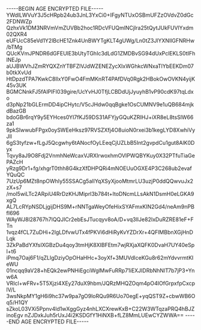 -----BEGIN AGE ENCRYPTED FILE-----
YWdlLWVuY3J5cHRpb24ub3JnL3YxCi0+IFgyNTUxOSBmUFZzOVdvZ0dGc2FDNWZp
QzhxVk1DM3NRVmVmZUVBb2hoc1RDcVFUQmlNCjIra25tQytJUkFUVlYxdm02QXR4
eUFUcC85eVd1Y2lBcHE1Znk4UnBWYTgKLT4gUWg/Ln0tZ3JlYXNlIGFNRHw/bTMg
QUcKVmJPNDR6dGFEUlE3bUtyTGhIc3dLdG1ZMDBvSG94dUxPclEKLS0tIFhlNEJp
aUJBWVhJZmRYQXZnYTBFZlVJdWZENEZycXIxWGhkcWNxaTlYbEEKDm07b0tkXvUd
HtDpzdTPA7KwkC8IlxY0FwO4FmMKnRT4PAfDVq0Rgk2HBokOwOVKN4yijK45v3UK
BGMCNnkFJ5fAlPIFI039gire/UcYvHJ0TfjLCBDdUjJyuyhB1vP90cdK97tqLdxo
d3pNp21bGLErmDD4ipCHytc/V5cJHdw0qqBgke1OsCUMNV9e1uQB684mjkdBazGB
bdoGBr6rqY9y5EYHces0YI7fKJ59DS31AFYjyGQuKZRIHJ+iXR8eL8tsSlW66za1
9pkSIwwubFPgx0oySWEeHksz97RVSZXfj4O8uioN0rxei3b1kegLYD8XwhiVyJll
6gS3tyfzw+fLgJ5Qcgwhy6tANocfOyLEeqCjUZLbB5Int2gvpdCu1gut8AlK0Dyx
Tqvy8aJ9O8Fdj2VnmhNeWcaxVJRXIrwoxhmOVIPWQBYKuy0X32PTfuTiaGePAZcH
yRzg9Dr1+fg/xhgrT0thh8G4kzXfDHPQRi4mNOEUuOGXE4P3C268ub2evafYQuQC
7UzUp6MZt8npOWhIy55SSACg5alIYqXSyXjooMtmrLU3uzjP0ddQQwvuJx2zX+s7
/mol5wiLTc2ARpiU4RrDzKHJMiprl3b784t+ItoDNcmLLsAkN1DsmH0eLGKA9xgQ
AL7LcRYpNSDLjgijDHS9M+rNNTgaWeyOfeHixSYAFmxKIN2Gd4/neAm9nPBfI696
WAyWJ8l28767h7lQQJICr2ebEsJTucqyv8oA/D+vq3lIJe82IxDuRZRE81eF+FTn
1vqz4fCL7ZuDHi+2IgLDfvwUTx4fPKVi6dHiRyKvYZDrXr+4QFlMBbnXGjHnDLqk
3ZkPaBdYXfsIXGBzDu4qoy3tmHjK8XIBFEtm7wjRXjaXQFK0DvaH7UY40eSpI+t6
iPmq7Oaj6F1/qZLlgDziyOpOHaHHc+3oyXf+3MUVdIceKGu8r62mYdvvrmtKIeWU
01ncqq9aV28+hEQk2ewPNHiEgciWglMwFuRRp71iEXJIDRbNhNlT7b7jP3+Ynw6A
VRIcl+wFRv+5T5Xjzi4XEy27duX9hbm/JQRzMHQZOqm4pO4IOfGrpxfpCxcplV/L
3wsNkpMY1gH6i9hc37w9pa7gO9loRQu9R6Uo70egE+yqQST9Z+cbwWB6Oq5/H1QY
sZkoL03VXi5Ppnv4ld1wXggGyz4nhLXCXrewKxB+C22W3WTqzaPRQ4hBJZinoEgv
nZJDxkJuh5rUxJ4i2KSDGfY1HiNXB+fLZ8MmLUEwCYZWWA==
-----END AGE ENCRYPTED FILE-----
